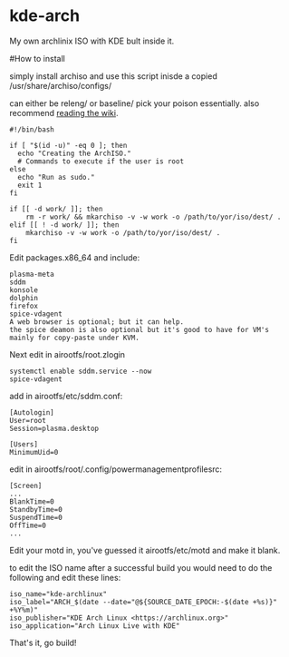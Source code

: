 # kde-arch
My own archlinix ISO with KDE bult inside it.

#How to install

simply install archiso and use this script inisde a copied /usr/share/archiso/configs/

can either be releng/ or baseline/
pick your poison essentially.
also recommend [reading the wiki](https://wiki.archlinux.org/title/archiso).

```
#!/bin/bash

if [ "$(id -u)" -eq 0 ]; then
  echo "Creating the ArchISO."
  # Commands to execute if the user is root
else
  echo "Run as sudo."
  exit 1
fi

if [[ -d work/ ]]; then
	rm -r work/ && mkarchiso -v -w work -o /path/to/yor/iso/dest/ .
elif [[ ! -d work/ ]]; then
	mkarchiso -v -w work -o /path/to/yor/iso/dest/ .
fi
```

Edit packages.x86_64 and include:
```
plasma-meta
sddm
konsole
dolphin
firefox
spice-vdagent
A web browser is optional; but it can help.
the spice deamon is also optional but it's good to have for VM's mainly for copy-paste under KVM.
```
Next edit in airootfs/root.zlogin
```
systemctl enable sddm.service --now
spice-vdagent
```
add in airootfs/etc/sddm.conf:
```
[Autologin]
User=root
Session=plasma.desktop

[Users]
MinimumUid=0
```
edit in airootfs/root/.config/powermanagementprofilesrc:
```
[Screen]
...
BlankTime=0
StandbyTime=0
SuspendTime=0
OffTime=0
...
```
Edit your motd in, you've guessed it airootfs/etc/motd and make it blank.

to edit the ISO name after a successful build you would need to do the following and edit these lines:
```
iso_name="kde-archlinux"
iso_label="ARCH_$(date --date="@${SOURCE_DATE_EPOCH:-$(date +%s)}" +%Y%m)"
iso_publisher="KDE Arch Linux <https://archlinux.org>"
iso_application="Arch Linux Live with KDE"
```
That's it, go build!
